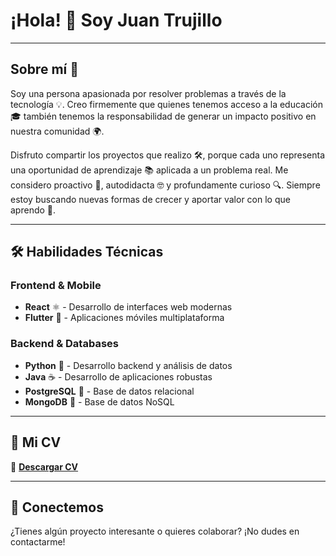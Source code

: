 # ¡Hola! 👋 Soy Juan Trujillo

---

## Sobre mí 🚀

Soy una persona apasionada por resolver problemas a través de la tecnología 💡. Creo firmemente que quienes tenemos acceso a la educación 🎓 también tenemos la responsabilidad de generar un impacto positivo en nuestra comunidad 🌍.

Disfruto compartir los proyectos que realizo 🛠️, porque cada uno representa una oportunidad de aprendizaje 📚 aplicada a un problema real. Me considero proactivo 🚀, autodidacta 🤓 y profundamente curioso 🔍. Siempre estoy buscando nuevas formas de crecer y aportar valor con lo que aprendo 💪.

---

## 🛠️ Habilidades Técnicas

### Frontend & Mobile
- **React** ⚛️ - Desarrollo de interfaces web modernas
- **Flutter** 📱 - Aplicaciones móviles multiplataforma

### Backend & Databases
- **Python** 🐍 - Desarrollo backend y análisis de datos
- **Java** ☕ - Desarrollo de aplicaciones robustas
- **PostgreSQL** 🐘 - Base de datos relacional
- **MongoDB** 🍃 - Base de datos NoSQL

---

## 📄 Mi CV

📁 **[Descargar CV](./resources/CV%20-%20Juan%20Trujillo.pdf)**

---

## 🤝 Conectemos

¿Tienes algún proyecto interesante o quieres colaborar? ¡No dudes en contactarme!

